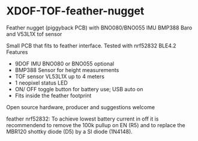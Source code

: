 # XDOF-TOF-feather-nugget
Feather nugget (piggyback PCB)  with BNO080/BNO055 IMU BMP388 Baro and V53L1X tof sensor

Small PCB that fits to feather interface. Tested with nrf52832 BLE4.2
Features
-	9DOF IMU BNO080 or BNO055 optional
-	BMP388  Sensor for height measurements
-	TOF sensor VL53L1X up to 4 meters
-	1 neopixel status LED
-	ON/ OFF toggle button for battery use; USB auto on
-	Fits inside the feather footprint

Open source hardware, producer and suggestions welcome

feather nrf52832:  To achieve lowest battery current in off it is recommendend to remove the 100k pullup on EN (R5) and to replace the MBR120 shottky diode (D5) by a SI diode (1N4148).
